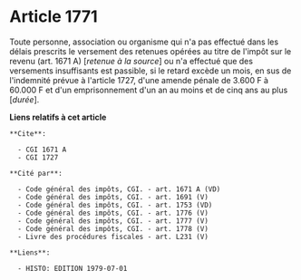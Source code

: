 # Article 1771

Toute personne, association ou organisme qui n'a pas effectué dans les délais prescrits le versement des retenues opérées au
titre de l'impôt sur le revenu (art. 1671 A) [*retenue à la source*] ou n'a effectué que des versements insuffisants est
passible, si le retard excède un mois, en sus de l'indemnité prévue à l'article 1727, d'une amende pénale de 3.600 F à 60.000
F et d'un emprisonnement d'un an au moins et de cinq ans au plus [*durée*].

**Liens relatifs à cet article**

	**Cite**:

	  - CGI 1671 A
	  - CGI 1727

	**Cité par**:

	  - Code général des impôts, CGI. - art. 1671 A (VD)
	  - Code général des impôts, CGI. - art. 1691 (V)
	  - Code général des impôts, CGI. - art. 1753 (VD)
	  - Code général des impôts, CGI. - art. 1776 (V)
	  - Code général des impôts, CGI. - art. 1777 (V)
	  - Code général des impôts, CGI. - art. 1778 (V)
	  - Livre des procédures fiscales - art. L231 (V)

	**Liens**:

	  - HISTO: EDITION 1979-07-01
